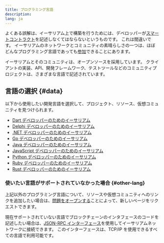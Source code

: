```yaml
---
title: プログラミング言語
description:
lang: ja
---
```


よくある誤解は、イーサリアム上で構築を行うためには、デベロッパーが[スマートコントラクト](/developers/docs/smart-contracts/)を記述しなくてはならないというものです。 これは間違いです。 イーサリアムのネットワークとコミュニティの素晴らしさの一つは、ほぼどんなプログラミング言語であっても[参加](/community/)できることにあります。

イーサリアムとそのコミュニティは、オープンソースを採用しています。 クライアントの実装、API、開発フレームワーク、テストツールなどのコミュニティプロジェクトは、さまざまな言語で記述されています。

## 言語の選択 \{#data}

以下から使用したい開発言語を選択して、プロジェクト、リソース、仮想コミュニティを見つけられます。

- [Dart デベロッパーのためのイーサリアム](/developers/docs/programming-languages/dart/)
- [Delphi デベロッパーのためのイーサリアム](/developers/docs/programming-languages/delphi/)
- [.NET デベロッパーのためのイーサリアム](/developers/docs/programming-languages/dot-net/)
- [Go デベロッパーのためのイーサリアム](/developers/docs/programming-languages/golang/)
- [Java デベロッパーのためのイーサリアム](/developers/docs/programming-languages/java/)
- [JavaScript デベロッパーのためのイーサリアム](/developers/docs/programming-languages/javascript/)
- [Python デベロッパーのためのイーサリアム](/developers/docs/programming-languages/python/)
- [Ruby デベロッパーのためのイーサリアム](/developers/docs/programming-languages/ruby/)
- [Rust デベロッパーのためのイーサリアム](/developers/docs/programming-languages/rust/)

### 使いたい言語がサポートされていなかった場合 \{#other-lang}

上記以外のプログラミング言語について、リソースや仮想コミュニティへのリンクを追加したい場合は、[問題をオープンする](https://github.com/ethereum/ethereum-org-website/issues/new/choose)ことによって、新しいページをリクエストできます。

現在サポートされていない言語でブロックチェーンのインタフェースのコードを記述したい場合は、[JSON-RPC インターフェース](/developers/docs/apis/json-rpc/)を使用してイーサリアムネットワークに接続できます。 このインターフェースは、TCP/IP を使用できるすべての言語で利用可能です。
